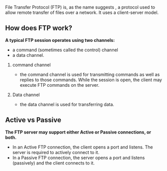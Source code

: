 File Transfer Protocol (FTP) is, as the name suggests , a protocol used to allow remote transfer of files over a network. It uses a client-server model.

## How does FTP work?
**A typical FTP session operates using two channels:**
- a command (sometimes called the control) channel
- a data channel.

1. command channel
	- the command channel is used for transmitting commands as well as replies to those commands. While the session is open, the client may execute FTP commands on the server.

2. Data channel
	- the data channel is used for transferring data.

## Active vs Passive
**The FTP server may support either Active or Passive connections, or both.**

- In an Active FTP connection, the client opens a port and listens. The server is required to actively connect to it.
- In a Passive FTP connection, the server opens a port and listens (passively) and the client connects to it.